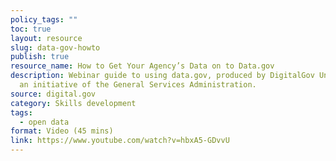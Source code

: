 ```yaml
---
policy_tags: ""
toc: true
layout: resource
slug: data-gov-howto
publish: true
resource_name: How to Get Your Agency’s Data on to Data.gov
description: Webinar guide to using data.gov, produced by DigitalGov University,
  an initiative of the General Services Administration.
source: digital.gov
category: Skills development
tags:
  - open data
format: Video (45 mins)
link: https://www.youtube.com/watch?v=hbxA5-GDvvU
---
```

